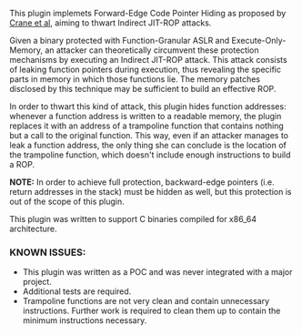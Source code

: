 This plugin implemets Forward-Edge Code Pointer Hiding as proposed by [Crane et
al](https://www.ics.uci.edu/~perl/oakland15_readactor.pdf), aiming to thwart Indirect JIT-ROP attacks.

Given a binary protected with Function-Granular ASLR and Execute-Only-Memory,
an attacker can theoretically circumvent these protection mechanisms by
executing an Indirect JIT-ROP attack. This attack consists of leaking function
pointers during execution, thus revealing the specific parts in memory in
which those functions lie. The memory patches disclosed by this technique may
be sufficient to build an effective ROP.

In order to thwart this kind of attack, this plugin hides function addresses:
whenever a function address is written to a readable memory, the plugin
replaces it with an address of a trampoline function that contains nothing but
a call to the original function. This way, even if an attacker manages to leak
a function address, the only thing she can conclude is the location of the
trampoline function, which doesn't include enough instructions to build a ROP.

**NOTE:** In order to achieve full protection, backward-edge pointers (i.e.
return addresses in the stack) must be hidden as well, but this protection is
out of the scope of this plugin.

This plugin was written to support C binaries compiled for x86_64 architecture.

### KNOWN ISSUES: ###
 - This plugin was written as a POC and was never integrated with a major
   project.
 - Additional tests are required.
 - Trampoline functions are not very clean and contain unnecessary
   instructions. Further work is required to clean them up to contain the
   minimum instructions necessary.
